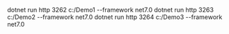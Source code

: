 dotnet run http 3262 c:/Demo1 --framework net7.0
dotnet run http 3263 c:/Demo2 --framework net7.0
dotnet run http 3264 c:/Demo3 --framework net7.0